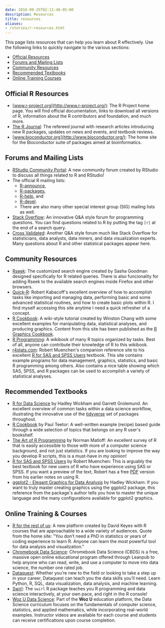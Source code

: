 ```yaml
---
date: 2016-09-25T02:11:48-05:00
description: Resources
title: resources
aliases:
- /stories/r-resources.html
---
```


This page lists resources that can help you learn about R effectively.  Use the following links to quickly navigate to the various sections:

* [Official Resources](#official_resources)
* [Forums and Mailing Lists](#forums)
* [Community Resources](#community_resources)
* [Recommended Textbooks](#books)
* [Online Training Courses](#training)

## <a id="official_resources"></a>Official R Resources 

* [www.r-project.org](http://www.r-project.org/): The R Project home page. You will find official documentation, links to download all versions of R, information about the R contributors and foundation, and much more.
* [The R Journal](http://journal.r-project.org/index.html): The refereed journal with research articles introducing new R packages, updates on news and events, and textbook reviews.
* [www.bioconductor.org](http://www.bioconductor.org/): The home site for the Bioconductor suite of packages aimed at bioinformatics.

## <a id="forums"></a>Forums and Mailing Lists

* [RStudio Community Portal](https://community.rstudio.com): A new community forum created by RStudio to discuss all things related to R and RStudio!
* The official R mailing lists:
    + [R-announce](http://blog.gmane.org/gmane.comp.lang.r.announce),
    + [R-packages](http://blog.gmane.org/gmane.comp.lang.r.packages),
    + [R-help](http://blog.gmane.org/gmane.comp.lang.r.general), and
    + [R-devel](http://blog.gmane.org/gmane.comp.lang.r.devel).
    + There are also many other special interest group (SIG) mailing lists as well.
* [Stack Overflow](http://stackoverflow.com/questions/tagged/r): An innovative Q&A style forum for programming questions. You can find questions related to R by putting the tag `[r]` at the end of a search query.
* [Cross Validated](http://stats.stackexchange.com/): Another Q&A style forum much like Stack Overflow for statisticians, data analysts, data miners, and data visualization experts.  Many questions about R and other statistical packages appear here.

## <a id="community_resources"></a>Community Resources

* [Rseek](http://www.rseek.org/): The customized search engine created by Sasha Goodman designed specifically for R related queries. There is also funcionality for adding Rseek to the available search engines inside Firefox and other browsers.
* [Quick-R](http://www.statmethods.net): Robert Kabacoff's excellent overview of how to accomplish tasks like importing and managing data, performing basic and some advanced statistical routines, and how to create basic plots within R. I find myself accessing this site anytime I need a quick refresher of a concept.
* [R Cookbook](http://www.cookbook-r.com/Graphs/): A wiki-style tutorial created by Winston Chang with some excellent examples for manipulating data, statistical analyses, and producing graphics.  Content from this site has been published as the [R Graphics Cookbook](http://shop.oreilly.com/product/0636920023135.do).
* [R Programming](http://en.wikibooks.org/wiki/R_Programming): A wikibook of many R topics organized by tasks. Best of all, anyone can contribute their knowledge of R to this wikibook.
* [r4stats.com](http://r4stats.com/): Robert Muenchen's companion reference site to his excellent [R for SAS and SPSS Users](http://www.springer.com/us/book/9780387094182) textbook. This site contains example programs for data management, graphics, statistics, and basic R programming among others. Also contains a nice table showing which SAS, SPSS, and R packages can be used to accomplish a variety of statistical analyses.

## <a id="books"></a>Recommended Textbooks

* [R for Data Science](http://r4ds.had.co.nz/) by Hadley Wickham and Garrett Grolemund.  An excellent overview of common tasks within a data science workflow, illustrating the innovative use of the [tidyverse](https://www.tidyverse.org/) set of packages throughout.
* [R Cookbook](http://shop.oreilly.com/product/9780596809164.do) by Paul Teetor: A well-written example (recipe) based guide through a wide selection of topics that belongs on any R user's bookshelf.
* [The Art of R Programming](http://shop.oreilly.com/product/9781593273842.do) by Norman Matloff: An excellent survey of R that is easily accessible to those with more of a computer science background, and not just statistics. If you are looking to improve the way you develop R scripts, this is a must-have in my opinion!
* [R for SAS and SPSS Users](http://www.rforsasandspssusers.com/) by Robert Muenchen: This is arguably the best textbook for new users of R who have experience using SAS or SPSS. If you want a preview of the text, Robert has a free [PDF](http://docs.google.com/viewer?a=v&pid=sites&srcid=ZGVmYXVsdGRvbWFpbnxyNHN0YXRpc3RpY3N8Z3g6MWNmZDQ4ZjcwODY2Y2I0Yw) version from his earlier notes on using R.
* [ggplot2 - Elegant Graphics for Data Analysis](http://had.co.nz/ggplot2/book/) by Hadley Wickham: If you want to truly master creating graphics using the ggplot2 package, this reference from the package's author tells you how to master the unique language and the many configurations available for ggplot2 graphics.

## <a id="training"></a>Online Training & Courses

* [R for the rest of us](https://rfortherestofus.com/): A new platform created by David Keyes with R courses that are approachable to a wide variety of audiences. Quote from the home site: "You don’t need a PhD in statistics or years of coding experience to learn R. Anyone can learn the most powerful tool for data analysis and visualization."
* [Chromebook Data Science](https://jhudatascience.org/chromebookdatascience/): Chromebook Data Science (CBDS) is a free, massive open online educational program offered through Leanpub to help anyone who can read, write, and use a computer to move into data science, the number one rated job. 
* [Dataquest](https://www.dataquest.io/): Whether you’re new to the field or looking to take a step up in your career, Dataquest can teach you the data skills you’ll need. Learn Python, R, SQL, data visualization, data analysis, and machine learning. 
* [Swirl](https://swirlstats.com/): The `swirl` R package teaches you R programming and data science interactively, at your own pace, and right in the R console!
* [Woz U Data Science](https://woz-u.com/data-science-2/): Part of the __Woz U__ education platform, the Data Science curriculum focuses on the fundamentals of computer science, statistics, and applied mathematics, while incorporating real-world examples.  Instructor videos are available for each course and students can receive certifications upon course completion.
